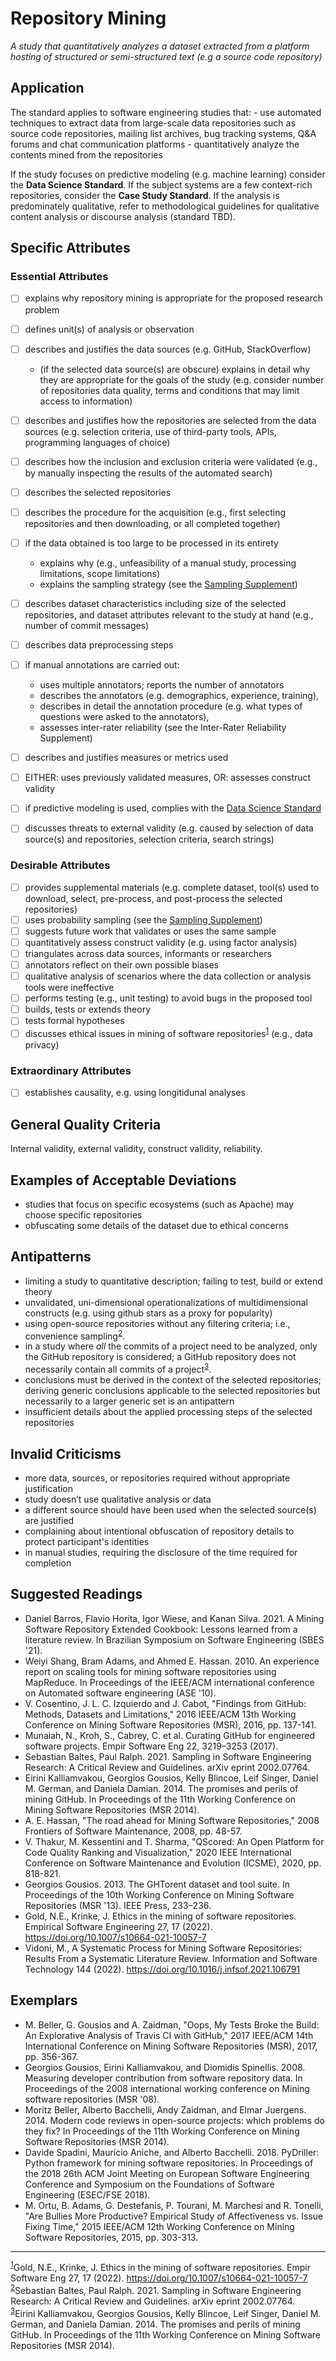 # Repository Mining
<standard name="Repository Mining">   



*<desc>A study that quantitatively analyzes a dataset extracted from a platform hosting of structured or semi-structured text (e.g a source code repository)</desc>*    
 


## Application    
    
The standard applies to software engineering studies that: 
    - use automated techniques to extract data from large-scale data repositories such as source code repositories, mailing list archives, bug tracking systems, Q&A forums and chat communication platforms
    - quantitatively analyze the contents mined from the repositories

If the study focuses on predictive modeling (e.g. machine learning) consider the **Data Science Standard**. If the subject systems are a few context-rich repositories, consider the **Case Study Standard**. If the analysis is predominately qualitative, refer to methodological guidelines for qualitative content analysis or discourse analysis (standard TBD).  

## Specific Attributes

### Essential Attributes
<checklist name="Essential">
    
<intro>

- [ ] explains why repository mining is appropriate for the proposed research problem

<method>
    
- [ ] defines unit(s) of analysis or observation
- [ ] describes and justifies the data sources (e.g. GitHub, StackOverflow)
    - (if the selected data source(s) are obscure) explains in detail why they are appropriate for the goals of the study (e.g. consider number of repositories data quality, terms and conditions that may limit access to information)
- [ ] describes and justifies how the repositories are selected from the data sources (e.g. selection criteria, use of third-party tools, APIs, programming languages of choice)
- [ ] describes how the inclusion and exclusion criteria were validated (e.g., by manually inspecting the results of the automated search)
- [ ] describes the selected repositories     
- [ ] describes the procedure for the acquisition (e.g., first selecting repositories and then downloading, or all completed together)
- [ ] if the data obtained is too large to be processed in its entirety
    - explains why (e.g., unfeasibility of a manual study, processing limitations, scope limitations)
    - explains the sampling strategy (see the [Sampling Supplement](https://github.com/acmsigsoft/EmpiricalStandards/blob/master/Supplements/Sampling.md))
- [ ] describes dataset characteristics including size of the selected repositories, and dataset attributes relevant to the study at hand (e.g., number of commit messages) 
- [ ] describes data preprocessing steps
- [ ] if manual annotations are carried out:
    - uses multiple annotators; reports the number of annotators
    - describes the annotators (e.g. demographics, experience, training),
    - describes in detail the annotation procedure (e.g. what types of questions were asked to the annotators),
    - assesses inter-rater reliability (see the Inter-Rater Reliability Supplement)
- [ ] describes and justifies measures or metrics used
- [ ] EITHER: uses previously validated measures, OR: assesses construct validity

- [ ] if predictive modeling is used, complies with the [Data Science Standard](https://github.com/acmsigsoft/EmpiricalStandards/blob/master/docs/standards/DataScience.md)

<results>
    
<discussion>
    
- [ ] discusses threats to external validity (e.g. caused by selection of data source(s) and repositories, selection criteria, search strings)

<other>

</checklist>

### Desirable Attributes
<checklist name="Desirable">

- [ ] provides supplemental materials (e.g. complete dataset, tool(s) used to download, select, pre-process, and post-process the selected repositories)
- [ ] uses probability sampling (see the [Sampling Supplement](https://github.com/acmsigsoft/EmpiricalStandards/blob/master/Supplements/Sampling.md))
- [ ] suggests future work that validates or uses the same sample
- [ ] quantitatively assess construct validity (e.g. using factor analysis)
- [ ] triangulates across data sources, informants or researchers
- [ ] annotators reflect on their own possible biases
- [ ] qualitative analysis of scenarios where the data collection or analysis tools were ineffective
- [ ] performs testing (e.g., unit testing) to avoid bugs in the proposed tool
- [ ] builds, tests or extends theory
- [ ] tests formal hypotheses
- [ ] discusses ethical issues in mining of software repositories<sup>[1](#footnote1)</sup> (e.g., data privacy)    
    
</checklist>

### Extraordinary Attributes
<checklist name="Extraordinary">

- [ ] establishes causality, e.g. using longitidunal analyses


</checklist>

## General Quality Criteria
Internal validity, external validity, construct validity, reliability.

## Examples of Acceptable Deviations
- studies that focus on specific ecosystems (such as Apache) may choose specific repositories
- obfuscating some details of the dataset due to ethical concerns 

## Antipatterns
- limiting a study to quantitative description; failing to test, build or extend theory
- unvalidated, uni-dimensional operationalizations of multidimensional constructs (e.g. using github stars as a proxy for popularity) 
- using open-source repositories without any filtering criteria; i.e., convenience sampling<sup>[2](#footnote2)</sup>.
- in a study where *all* the commits of a project need to be analyzed, only the GitHub repository is considered; a GitHub repository does not necessarily contain all commits of a project<sup>[3](#footnote3)</sup>.
- conclusions must be derived in the context of the selected repositories; deriving generic conclusions applicable to the selected repositories but necessarily to a larger generic set is an antipattern
- insufficient details about the applied processing steps of the selected repositories

## Invalid Criticisms
- more data, sources, or repositories required without appropriate justification
- study doesn’t use qualitative analysis or data
- a different source should have been used when the selected source(s) are justified
- complaining about intentional obfuscation of repository details to protect participant's identities
- in manual studies, requiring the disclosure of the time required for completion


## Suggested Readings
- Daniel Barros, Flavio Horita, Igor Wiese, and Kanan Silva. 2021. A Mining Software Repository Extended Cookbook: Lessons learned from a literature review. In Brazilian Symposium on Software Engineering (SBES '21).
- Weiyi Shang, Bram Adams, and Ahmed E. Hassan. 2010. An experience report on scaling tools for mining software repositories using MapReduce. In Proceedings of the IEEE/ACM international conference on Automated software engineering (ASE '10).
- V. Cosentino, J. L. C. Izquierdo and J. Cabot, "Findings from GitHub: Methods, Datasets and Limitations," 2016 IEEE/ACM 13th Working Conference on Mining Software Repositories (MSR), 2016, pp. 137-141.
- Munaiah, N., Kroh, S., Cabrey, C. et al. Curating GitHub for engineered software projects. Empir Software Eng 22, 3219–3253 (2017).
- Sebastian Baltes, Paul Ralph. 2021. Sampling in Software Engineering Research: A Critical Review and Guidelines. arXiv eprint 2002.07764.
- Eirini Kalliamvakou, Georgios Gousios, Kelly Blincoe, Leif Singer, Daniel M. German, and Daniela Damian. 2014. The promises and perils of mining GitHub. In Proceedings of the 11th Working Conference on Mining Software Repositories (MSR 2014).
- A. E. Hassan, "The road ahead for Mining Software Repositories," 2008 Frontiers of Software Maintenance, 2008, pp. 48-57.
- V. Thakur, M. Kessentini and T. Sharma, "QScored: An Open Platform for Code Quality Ranking and Visualization," 2020 IEEE International Conference on Software Maintenance and Evolution (ICSME), 2020, pp. 818-821.
- Georgios Gousios. 2013. The GHTorent dataset and tool suite. In Proceedings of the 10th Working Conference on Mining Software Repositories (MSR '13). IEEE Press, 233–236.
- Gold, N.E., Krinke, J. Ethics in the mining of software repositories. Empirical Software Engineering 27, 17 (2022). https://doi.org/10.1007/s10664-021-10057-7
- Vidoni, M., A Systematic Process for Mining Software Repositories: Results From a Systematic Literature Review. Information and Software Technology 144 (2022). https://doi.org/10.1016/j.infsof.2021.106791

## Exemplars
- M. Beller, G. Gousios and A. Zaidman, "Oops, My Tests Broke the Build: An Explorative Analysis of Travis CI with GitHub," 2017 IEEE/ACM 14th International Conference on Mining Software Repositories (MSR), 2017, pp. 356-367.
- Georgios Gousios, Eirini Kalliamvakou, and Diomidis Spinellis. 2008. Measuring developer contribution from software repository data. In Proceedings of the 2008 international working conference on Mining software repositories (MSR '08).
- Moritz Beller, Alberto Bacchelli, Andy Zaidman, and Elmar Juergens. 2014. Modern code reviews in open-source projects: which problems do they fix? In Proceedings of the 11th Working Conference on Mining Software Repositories (MSR 2014).
- Davide Spadini, Maurício Aniche, and Alberto Bacchelli. 2018. PyDriller: Python framework for mining software repositories. In Proceedings of the 2018 26th ACM Joint Meeting on European Software Engineering Conference and Symposium on the Foundations of Software Engineering (ESEC/FSE 2018).
- M. Ortu, B. Adams, G. Destefanis, P. Tourani, M. Marchesi and R. Tonelli, "Are Bullies More Productive? Empirical Study of Affectiveness vs. Issue Fixing Time," 2015 IEEE/ACM 12th Working Conference on Mining Software Repositories, 2015, pp. 303-313.

---
<footnote><sup>[1](#footnote1)</sup>Gold, N.E., Krinke, J. Ethics in the mining of software repositories. Empir Software Eng 27, 17 (2022). https://doi.org/10.1007/s10664-021-10057-7</footnote><br>
<footnote><sup>[2](#footnote2)</sup>Sebastian Baltes, Paul Ralph. 2021. Sampling in Software Engineering Research: A Critical Review and Guidelines. arXiv eprint 2002.07764.</footnote><br>
<footnote><sup>[3](#footnote3)</sup>Eirini Kalliamvakou, Georgios Gousios, Kelly Blincoe, Leif Singer, Daniel M. German, and Daniela Damian. 2014. The promises and perils of mining GitHub. In Proceedings of the 11th Working Conference on Mining Software Repositories (MSR 2014).</footnote><br>


</standard>
